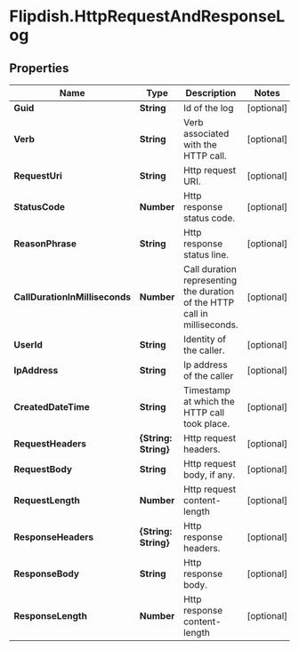# Flipdish.HttpRequestAndResponseLog

## Properties
Name | Type | Description | Notes
------------ | ------------- | ------------- | -------------
**Guid** | **String** | Id of the log | [optional] 
**Verb** | **String** | Verb associated with the HTTP call. | [optional] 
**RequestUri** | **String** | Http request URI. | [optional] 
**StatusCode** | **Number** | Http response status code. | [optional] 
**ReasonPhrase** | **String** | Http response status line. | [optional] 
**CallDurationInMilliseconds** | **Number** | Call duration representing the duration of the HTTP call in milliseconds. | [optional] 
**UserId** | **String** | Identity of the caller. | [optional] 
**IpAddress** | **String** | Ip address of the caller | [optional] 
**CreatedDateTime** | **String** | Timestamp at which the HTTP call took place. | [optional] 
**RequestHeaders** | **{String: String}** | Http request headers. | [optional] 
**RequestBody** | **String** | Http request body, if any. | [optional] 
**RequestLength** | **Number** | Http request content-length | [optional] 
**ResponseHeaders** | **{String: String}** | Http response headers. | [optional] 
**ResponseBody** | **String** | Http response body. | [optional] 
**ResponseLength** | **Number** | Http response content-length | [optional] 


